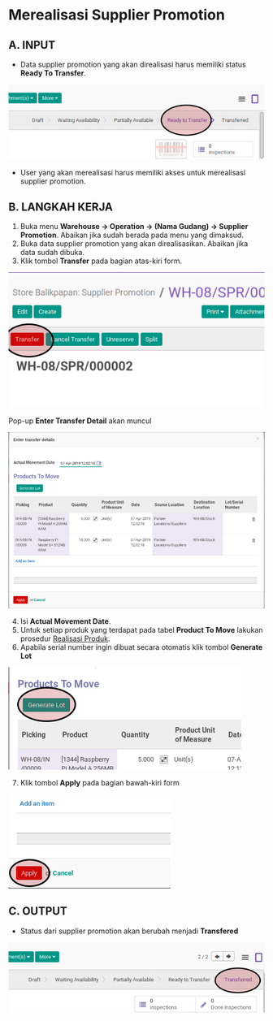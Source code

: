 # Merealisasi Supplier Promotion

## A. INPUT

* Data supplier promotion yang akan direalisasi harus memiliki status **Ready To Transfer**.

![](../../img/supplier-promotion/status-ready-to-transfer.png)


* User yang akan merealisasi harus memiliki akses untuk merealisasi supplier promotion.

## B. LANGKAH KERJA

1. Buka menu **Warehouse -> Operation -> (Nama Gudang) -> Supplier Promotion**. Abaikan jika sudah berada
pada menu yang dimaksud.
2. Buka data supplier promotion yang akan direalisasikan. Abaikan jika data sudah dibuka.
3. Klik tombol **Transfer** pada bagian atas-kiri form.

![](../../img/supplier-promotion/tombol-transfer.png)

Pop-up **Enter Transfer Detail** akan muncul

![](../../img/supplier-promotion/pop-up-enter-transfer-detail.png)

4. Isi **Actual Movement Date**.
5. <a name="l5">Untuk</a> setiap produk yang terdapat pada tabel **Product To Move** lakukan prosedur [Realisasi Produk](./transfer-produk.md).
6. Apabila serial number ingin dibuat secara otomatis klik tombol **Generate Lot**

![](../../img/supplier-promotion/tombol-generate-lot.png)

7. Klik tombol **Apply** pada bagian bawah-kiri form

![](../../img/supplier-promotion/tombol-apply-transfer-detail.png)

## C. OUTPUT

* Status dari supplier promotion akan berubah menjadi **Transfered**

![](../../img/supplier-promotion/status-transfered.png)
